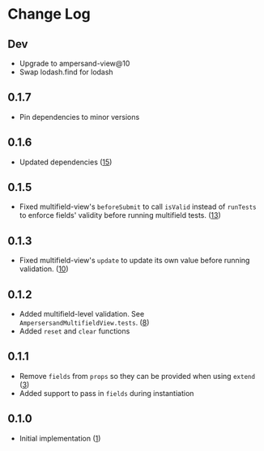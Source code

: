# Change Log

## Dev
* Upgrade to ampersand-view@10
* Swap lodash.find for lodash

## 0.1.7
* Pin dependencies to minor versions

## 0.1.6
* Updated dependencies ([15][15])

[15]: https://github.com/yola/ampersand-multifield-view/pull/15


## 0.1.5
* Fixed multifield-view's `beforeSubmit` to call `isValid` instead of `runTests` to enforce fields' validity before running multifield tests. ([13][13])

[13]: https://github.com/yola/ampersand-multifield-view/pull/13

## 0.1.3
* Fixed multifield-view's `update` to update its own value before running validation. ([10][10])

[10]: https://github.com/yola/ampersand-multifield-view/pull/10

## 0.1.2
* Added multifield-level validation. See `AmpersersandMultifieldView.tests`. ([8][8])
* Added `reset` and `clear` functions

[8]: https://github.com/yola/ampersand-multifield-view/pull/8

## 0.1.1
* Remove `fields` from `props` so they can be provided when using `extend` ([3][3])
* Added support to pass in `fields` during instantiation

[3]: https://github.com/yola/ampersand-multifield-view/pull/3

## 0.1.0
* Initial implementation ([1][1])

[1]: https://github.com/yola/ampersand-multifield-view/pull/1
